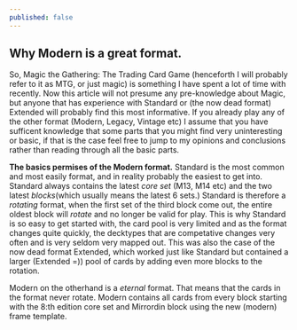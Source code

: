 ```yaml
---
published: false
---
```


## Why Modern is a great format.

So, Magic the Gathering: The Trading Card Game (henceforth I will probably refer to it as MTG, or just magic) is something I have spent a lot of time with recently. Now this article will not presume any pre-knowledge about Magic, but anyone that has experience with Standard or (the now dead format) Extended will probably find this most informative. If you already play any of the other format (Modern, Legacy, Vintage etc) I assume that you have sufficent knowledge that some parts that you might find very uninteresting or basic, if that is the case feel free to jump to my opinions and conclusions rather than reading through all the basic parts.

**The basics permises of the Modern format.**
Standard is the most common and most easily format, and in reality probably the easiest to get into. Standard always contains the latest _core set_ (M13, M14 etc) and the two latest _blocks_(which usually means the latest 6 sets.)
Standard is therefore a _rotating_ format, when the first set of the third block come out, the entire oldest block will _rotate_ and no longer be valid for play. This is why Standard is so easy to get started with, the card pool is very limited and as the format changes quite quickly, the decktypes that are competative changes very often and is very seldom very mapped out. This was also the case of the now dead format Extended, which worked just like Standard but contained a larger (Extended =)) pool of cards by adding even more blocks to the rotation.

Modern on the otherhand is a _eternal_ format. That means that the cards in the format never rotate. Modern contains all cards from every block starting with the 8:th edition core set and Mirrordin block using the new (modern) frame template.
